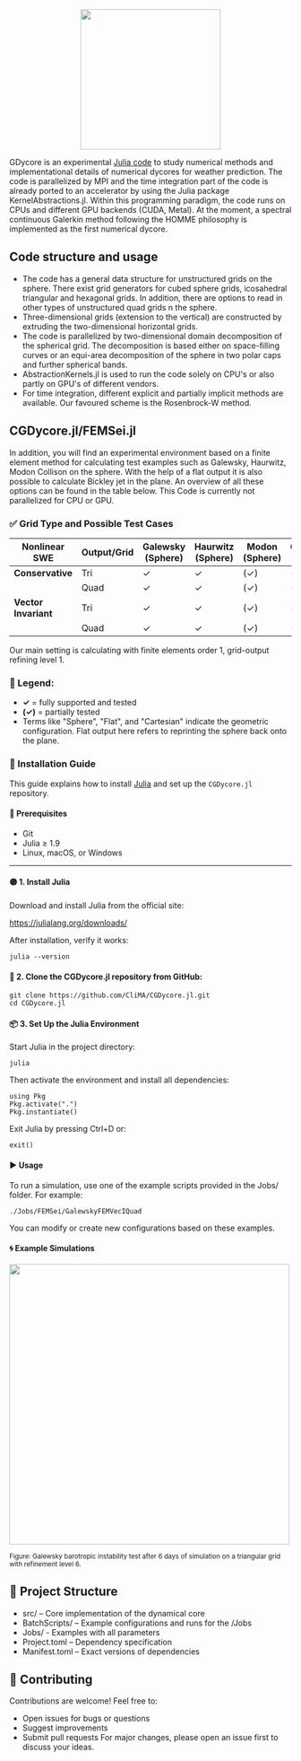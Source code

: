 <div align="center">
<img src="https://github.com/user-attachments/assets/bf53eeb8-d610-4114-98a8-de3bc9067e69" width="250"/>
</div>

GDycore is an experimental [Julia code](https://julialang.org/) to study numerical methods and implementational details of numerical dycores for weather prediction. The code is parallelized by MPI and the time integration part of the code is already ported to an accelerator by using the Julia package KernelAbstractions.jl. Within this programming paradigm, the code runs on CPUs and different GPU backends (CUDA, Metal). At the moment, a spectral continuous Galerkin method following the HOMME philosophy is implemented as the first numerical dycore.

## Code structure and usage
* The code has a general data structure for unstructured grids on the sphere. There exist grid generators for cubed sphere grids, icosahedral triangular and hexagonal grids. In addition, there are options to read in other types of unstructured quad grids n the sphere.
* Three-dimensional grids (extension to the vertical) are constructed by extruding the two-dimensional horizontal grids.
* The code is parallelized by two-dimensional domain decomposition of the spherical grid. The decomposition is based either on space-filling curves or an equi-area decomposition of the sphere in two polar caps and further spherical bands. 
* AbstractionKernels.jl is used to run the code solely on CPU's or also partly on GPU's of different vendors. 
* For time integration, different explicit and partially implicit methods are available. Our favoured scheme is the  Rosenbrock-W method.

## CGDycore.jl/FEMSei.jl

In addition, you will find an experimental environment based on a finite element method for calculating test examples such as Galewsky, Haurwitz, Modon Collison on the sphere. With the help of a flat output it is also possible to calculate Bickley jet in the plane. An overview of all these options can be found in the table below. This Code is currently not parallelized for CPU or GPU. 

### ✅ Grid Type and Possible Test Cases

| **Nonlinear SWE**       | **Output/Grid** | **Galewsky** (Sphere) | **Haurwitz** (Sphere) | **Modon** (Sphere) | **Galewsky** (Flat) | **Haurwitz** (Flat) | **Modon** (Flat) | **Bickley** (Cartesian) |
|------------------------|------------------|------------------------|------------------------|---------------------|----------------------|-----------------------|---------------------|---------------------------|
| **Conservative**       | Tri              | ✓                      |   ✓                    |  (✓)                  |      ✓               |    ✓                  |    (✓)                 |    ✓                       |✓
|                        | Quad             | ✓                      | ✓                      | (✓)                 |     ✓                | ✓                     |    (✓)                  |      ✓                     |✓
| **Vector Invariant**   | Tri              | ✓                      | ✓                      |  (✓)                  |   ✓                  |   ✓                   | (✓)                 |   ✓                        |✓
|                        | Quad             | ✓                      |      ✓                 | (✓)                 |  ✓                   |  ✓                    | (✓)                 |   ✓                        |✓

Our main setting is calculating with finite elements order 1, grid-output refining level 1. 
### 📌 Legend:
- **✓** = fully supported and tested 
- **(✓)** = partially tested  
- Terms like "Sphere", "Flat", and "Cartesian" indicate the geometric configuration. Flat output here refers to reprinting the sphere back onto the plane.

### 🚀 Installation Guide

This guide explains how to install [Julia](https://julialang.org/) and set up the `CGDycore.jl` repository.

#### 🧰 Prerequisites

- Git
- Julia ≥ 1.9
- Linux, macOS, or Windows

---

#### 🟣 1. Install Julia

Download and install Julia from the official site:

https://julialang.org/downloads/

After installation, verify it works:
```
julia --version
```
#### 📂 2. Clone the CGDycore.jl repository from GitHub:
```
git clone https://github.com/CliMA/CGDycore.jl.git
cd CGDycore.jl
```
#### 📦 3. Set Up the Julia Environment
Start Julia in the project directory:
```
julia
```
Then activate the environment and install all dependencies:
```
using Pkg
Pkg.activate(".")
Pkg.instantiate()
```
Exit Julia by pressing Ctrl+D or:
```
exit()
```
#### ▶️ Usage
To run a simulation, use one of the example scripts provided in the Jobs/ folder. For example:
```
./Jobs/FEMSei/GalewskyFEMVecIQuad
```
You can modify or create new configurations based on these examples.

#### :cyclone: Example Simulations
<img src="https://github.com/user-attachments/assets/e56bc457-d1a3-4255-addd-fc00465707d7" width="500"/>

<sub>Figure: Galewsky barotropic instability test after 6 days of simulation on a triangular grid with refinement level 6.</sub>


## 📂 Project Structure
- src/ – Core implementation of the dynamical core
- BatchScripts/ – Example configurations and runs for the /Jobs
- Jobs/ - Examples with all parameters 
- Project.toml – Dependency specification
- Manifest.toml – Exact versions of dependencies
 
## 🤝 Contributing

Contributions are welcome! Feel free to:
- Open issues for bugs or questions
- Suggest improvements
- Submit pull requests
For major changes, please open an issue first to discuss your ideas.
